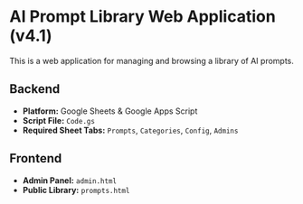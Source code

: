 # AI Prompt Library Web Application (v4.1)

This is a web application for managing and browsing a library of AI prompts.

## Backend
- **Platform:** Google Sheets & Google Apps Script
- **Script File:** `Code.gs`
- **Required Sheet Tabs:** `Prompts`, `Categories`, `Config`, `Admins`

## Frontend
- **Admin Panel:** `admin.html`
- **Public Library:** `prompts.html`
